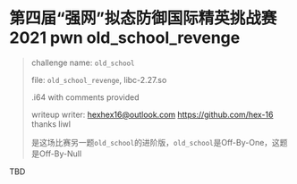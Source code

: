 # 第四届“强网”拟态防御国际精英挑战赛 2021 pwn **old_school_revenge**

> challenge name: `old_school`
>
> file: `old_school_revenge`, libc-2.27.so
>
> .i64 with comments provided
>
> writeup writer: hexhex16@outlook.com    https://github.com/hex-16 thanks liwl
>
> 是这场比赛另一题`old_school`的进阶版，`old_school`是Off-By-One，这题是Off-By-Null

TBD
